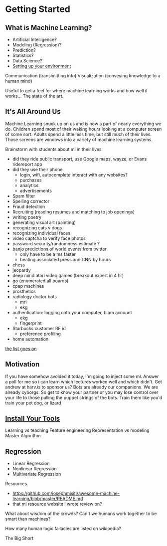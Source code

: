 # Getting Started

## What is Machine Learning?

- Artificial Intelligence?
- Modeling (Regression)?
- Prediction?
- Statistics?
- Data Science?
- [Setting up your environment](install.md)

Communication (transimitting info)
Visualization (conveying knowledge to a human mind)

Useful to get a feel for where machine learning works and how well it works... The state of the art.

## It's All Around Us

Machine Learning snuck up on us and is now a part of nearly everything we do. Children spend most of their waking hours looking at a computer screen of some sort. Adults spend a little less time, but still much of their lives. Those screens are windows into a variety of machine learning systems.

Brainstorm with students about ml in their lives
- did they ride public transport, use Google maps, wayze, or Evans ridereport app
- did they use their phone
  - login, wifi, autocomplete
interact with any websites?
  - purchases
  - analytics
  - advertisements
- Spam filter
- Spelling corrector
- Fraud detection
- Recruiting (reading resumes and matching to job openings)
- writing poetry
- generating visual art (painting)
- recognizing cats v dogs
- recognizing individual faces
- video captcha to verify face photos
- password security/randomness estimate ?
- banjo predictions of world events from twitter
  - only have to be a ms faster
  - beating associated press and CNN by hours
- chess
- jeopardy
- deep mind atari video games (breakout expert in 4 hr)
- go (enumerated all boards)
- cpap machines
- prosthetics
- radiology doctor bots
  - mri
  - ekg
- authentication: logging onto your computer, b am account
  - ekg
  - fingerprint
- Starbucks customer RF id
  - preference profiling
- home automation

[the list goes on](http://hobsonlane.com/Definition-of-AI-and-a-Big-List-of-Applications/Exp)

## Motivation

If you have somehow avoided it today, I'm going to inject some ml. Answer a poll for me so i can learn which lectures worked well and which didn't. Get andrew at harv.is to sponsor us?
Bots are already our companions. We are already cyborgs. So get to know your partner or you may lose control over your life to those pulling the puppet strings of the bots. Train them like you'd train your pet dog, or lizard

## [Install Your Tools](install.md)

Learning vs teaching
   Feature engineering
Representation vs modeling
   Master Algorithm

## Regression

- Linear Regression
- Nonlinear Regression
- Multivariate Regression

Resources
- https://github.com/josephmisiti/awesome-machine-learning/blob/master/README.md
- that ml resource website i wrote review on?


What about wisdom of the crowds? Can't we humans work together to be smart than machines?

How many human logic fallacies are listed on wikipedia?

The Big Short
